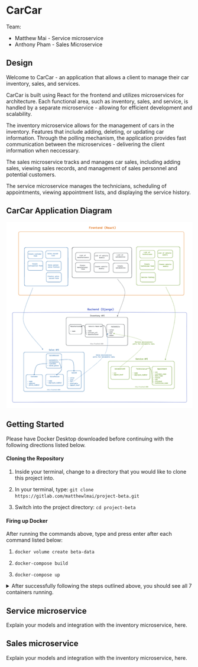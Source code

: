 # CarCar

Team:

* Matthew Mai - Service microservice
* Anthony Pham - Sales Microservice

## Design

Welcome to CarCar - an application that allows a client to manage their car inventory, sales, and services.

CarCar is built using React for the frontend and utilizes microservices for architecture. Each functional area, such as inventory, sales, and service, is handled by a separate microservice - allowing for efficient development and scalability.

The inventory microservice allows for the management of cars in the inventory. Features that include adding, deleting, or updating car information. Through the polling mechanism, the application provides fast communication between the microservices - delivering the client information when neccessary.

The sales microservice tracks and manages car sales, including adding sales, viewing sales records, and management of sales personnel and potential customers.

The service microservice manages the technicians, scheduling of appointments, viewing appointment lists, and displaying the service history.

## CarCar Application Diagram

![CarCar Application Diagram](project-beta-diagram.png)

## Getting Started

Please have Docker Desktop downloaded before continuing with the following directions listed below.

#### Cloning the Repository

1. Inside your terminal, change to a directory that you would like to clone this project into.

2. In your terminal, type: ```git clone https://gitlab.com/matthewlmai/project-beta.git```

3. Switch into the project directory: ```cd project-beta```

#### Firing up Docker

After running the commands above, type and press enter after each command listed below:

1. ```docker volume create beta-data```

2. ```docker-compose build```

3. ```docker-compose up```

<details>
  <summary markdown="span">After successfully following the steps outlined above, you should see all 7 containers running.</summary>

![Successful Docker containers](successful-docker.png)
</details>

## Service microservice

Explain your models and integration with the inventory
microservice, here.

## Sales microservice

Explain your models and integration with the inventory
microservice, here.
